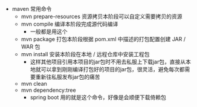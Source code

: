 - maven 常用命令
    - mvn prepare-resources 资源拷贝本阶段可以自定义需要拷贝的资源
    - mvn compile 编译本阶段完成源代码编译
        - 一般都是用这个
    - mvn package 打包本阶段根据 pom.xml 中描述的打包配置创建 JAR / WAR 包
    - mvn install 安装本阶段在本地 / 远程仓库中安装工程包
        - 这样其他项目引用本项目的jar包时不用去私服上下载jar包，直接从本地就可以拿到刚刚编译打包好的项目的jar包，很灵活，避免每次都需要重新往私服发布jar包的痛苦
    - mvn clean
    - mvn dependency:tree
    	- spring boot 用的就是这个命令，好像是会顺便下载倚赖包
    
